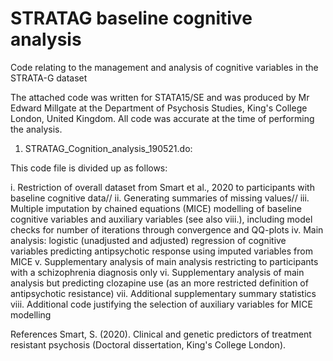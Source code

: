 # STRATAG baseline cognitive analysis
Code relating to the management and analysis of cognitive variables in the STRATA-G dataset

The attached code was written for STATA15/SE and was produced by Mr Edward Millgate at the Department of Psychosis Studies, King's College London, United Kingdom. All code was accurate at the time of performing the analysis.

1. STRATAG_Cognition_analysis_190521.do:

This code file is divided up as follows:

i. Restriction of overall dataset from Smart et al., 2020 to participants with baseline cognitive data//
ii. Generating summaries of missing values//
iii. Multiple imputation by chained equations (MICE) modelling of baseline cognitive variables and auxiliary variables (see also viii.), including model checks for number of iterations through convergence and QQ-plots
iv. Main analysis: logistic (unadjusted and adjusted) regression of cognitive variables predicting antipsychotic response using imputed variables from MICE
v. Supplementary analysis of main analysis restricting to participants with a schizophrenia diagnosis only
vi. Supplementary analysis of main analysis but predicting clozapine use (as an more restricted definition of antipsychotic resistance)
vii. Additional supplementary summary statistics
viii. Additional code justifying the selection of auxiliary variables for MICE modelling 


References
Smart, S. (2020). Clinical and genetic predictors of treatment resistant psychosis (Doctoral dissertation, King's College London).

